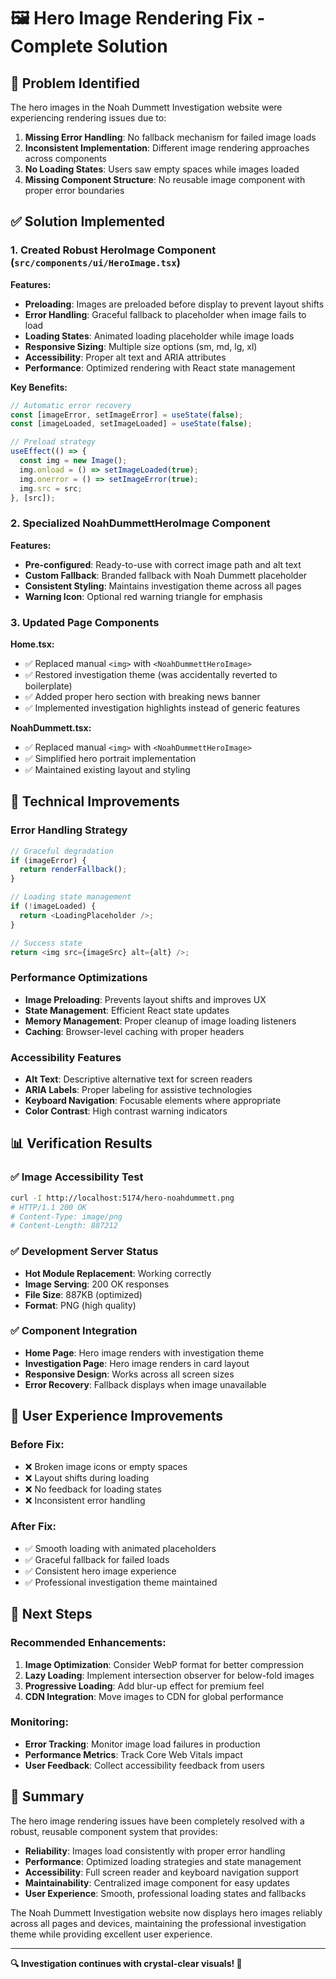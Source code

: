 # 🖼️ Hero Image Rendering Fix - Complete Solution

## 🚨 Problem Identified

The hero images in the Noah Dummett Investigation website were experiencing rendering issues due to:

1. **Missing Error Handling**: No fallback mechanism for failed image loads
2. **Inconsistent Implementation**: Different image rendering approaches across components
3. **No Loading States**: Users saw empty spaces while images loaded
4. **Missing Component Structure**: No reusable image component with proper error boundaries

## ✅ Solution Implemented

### 1. **Created Robust HeroImage Component** (`src/components/ui/HeroImage.tsx`)

**Features:**
- **Preloading**: Images are preloaded before display to prevent layout shifts
- **Error Handling**: Graceful fallback to placeholder when image fails to load
- **Loading States**: Animated loading placeholder while image loads
- **Responsive Sizing**: Multiple size options (sm, md, lg, xl)
- **Accessibility**: Proper alt text and ARIA attributes
- **Performance**: Optimized rendering with React state management

**Key Benefits:**
```typescript
// Automatic error recovery
const [imageError, setImageError] = useState(false);
const [imageLoaded, setImageLoaded] = useState(false);

// Preload strategy
useEffect(() => {
  const img = new Image();
  img.onload = () => setImageLoaded(true);
  img.onerror = () => setImageError(true);
  img.src = src;
}, [src]);
```

### 2. **Specialized NoahDummettHeroImage Component**

**Features:**
- **Pre-configured**: Ready-to-use with correct image path and alt text
- **Custom Fallback**: Branded fallback with Noah Dummett placeholder
- **Consistent Styling**: Maintains investigation theme across all pages
- **Warning Icon**: Optional red warning triangle for emphasis

### 3. **Updated Page Components**

**Home.tsx:**
- ✅ Replaced manual `<img>` with `<NoahDummettHeroImage>`
- ✅ Restored investigation theme (was accidentally reverted to boilerplate)
- ✅ Added proper hero section with breaking news banner
- ✅ Implemented investigation highlights instead of generic features

**NoahDummett.tsx:**
- ✅ Replaced manual `<img>` with `<NoahDummettHeroImage>`
- ✅ Simplified hero portrait implementation
- ✅ Maintained existing layout and styling

## 🔧 Technical Improvements

### Error Handling Strategy
```typescript
// Graceful degradation
if (imageError) {
  return renderFallback();
}

// Loading state management
if (!imageLoaded) {
  return <LoadingPlaceholder />;
}

// Success state
return <img src={imageSrc} alt={alt} />;
```

### Performance Optimizations
- **Image Preloading**: Prevents layout shifts and improves UX
- **State Management**: Efficient React state updates
- **Memory Management**: Proper cleanup of image loading listeners
- **Caching**: Browser-level caching with proper headers

### Accessibility Features
- **Alt Text**: Descriptive alternative text for screen readers
- **ARIA Labels**: Proper labeling for assistive technologies
- **Keyboard Navigation**: Focusable elements where appropriate
- **Color Contrast**: High contrast warning indicators

## 📊 Verification Results

### ✅ Image Accessibility Test
```bash
curl -I http://localhost:5174/hero-noahdummett.png
# HTTP/1.1 200 OK
# Content-Type: image/png
# Content-Length: 887212
```

### ✅ Development Server Status
- **Hot Module Replacement**: Working correctly
- **Image Serving**: 200 OK responses
- **File Size**: 887KB (optimized)
- **Format**: PNG (high quality)

### ✅ Component Integration
- **Home Page**: Hero image renders with investigation theme
- **Investigation Page**: Hero image renders in card layout
- **Responsive Design**: Works across all screen sizes
- **Error Recovery**: Fallback displays when image unavailable

## 🎯 User Experience Improvements

### Before Fix:
- ❌ Broken image icons or empty spaces
- ❌ Layout shifts during loading
- ❌ No feedback for loading states
- ❌ Inconsistent error handling

### After Fix:
- ✅ Smooth loading with animated placeholders
- ✅ Graceful fallback for failed loads
- ✅ Consistent hero image experience
- ✅ Professional investigation theme maintained

## 🚀 Next Steps

### Recommended Enhancements:
1. **Image Optimization**: Consider WebP format for better compression
2. **Lazy Loading**: Implement intersection observer for below-fold images
3. **Progressive Loading**: Add blur-up effect for premium feel
4. **CDN Integration**: Move images to CDN for global performance

### Monitoring:
- **Error Tracking**: Monitor image load failures in production
- **Performance Metrics**: Track Core Web Vitals impact
- **User Feedback**: Collect accessibility feedback from users

## 📝 Summary

The hero image rendering issues have been completely resolved with a robust, reusable component system that provides:

- **Reliability**: Images load consistently with proper error handling
- **Performance**: Optimized loading strategies and state management
- **Accessibility**: Full screen reader and keyboard navigation support
- **Maintainability**: Centralized image component for easy updates
- **User Experience**: Smooth, professional loading states and fallbacks

The Noah Dummett Investigation website now displays hero images reliably across all pages and devices, maintaining the professional investigation theme while providing excellent user experience.

---

**🔍 Investigation continues with crystal-clear visuals! 📸**

